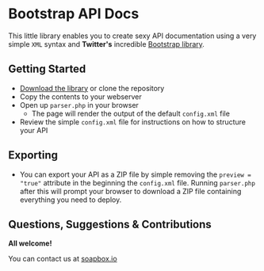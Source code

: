 # Bootstrap API Docs

This little library enables you to create sexy API documentation using a very simple `XML` syntax and **Twitter's** incredible [Bootstrap library](http://twitter.github.com/bootstrap/).

## Getting Started

  - [Download the library](https://github.com/soapbox-io/bootstrap-api/zipball/master) or clone the repository
  - Copy the contents to your webserver
  - Open up `parser.php` in your browser
    - The page will render the output of the default `config.xml` file
  - Review the simple `config.xml` file for instructions on how to structure your API

## Exporting

  - You can export your API as a ZIP file by simple removing the `preview = "true"` attribute in the beginning the `config.xml` file. Running `parser.php` after this will prompt your browser to download a ZIP file containing everything you need to deploy.

## Questions, Suggestions & Contributions

**All welcome!**

You can contact us at [soapbox.io](mailto:danny@soapbox.io)
